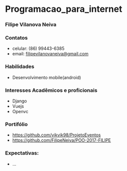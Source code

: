 # Programacao_para_internet

### Filipe Vilanova Neiva

### Contatos
  * celular: (86) 99443-6385
  * email: filipevilanovaneiva@gmail.com

### Habilidades
  * Desenvolvimento mobile(android)
  
### Interesses Acadêmicos e proficionais
  * Django
  * Vuejs
  * Openvc
  
### Portifólio
  * https://github.com/vikvik98/ProjetoEventos
  * https://github.com/FilipeNeiva/POO-2017-FILIPE
  
### Expectativas:
  * ...
